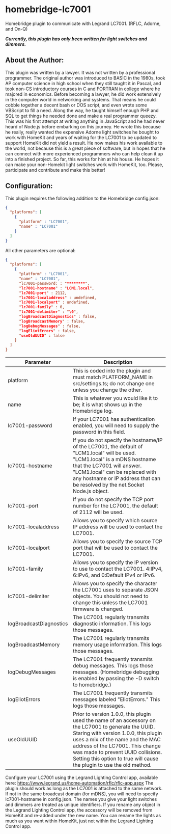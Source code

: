 # homebridge-lc7001
Homebridge plugin to communicate with Legrand LC7001. (RFLC, Adorne, and On-Q)

***Currently, this plugin has only been written for light switches and dimmers.***

## About the Author:  
This plugin was written by a lawyer. It was not written by a professional programmer. The original author was introduced to BASIC in the 1980s, took AP computer science in high school when they still taught it in Pascal, and took non-CS introductory courses in C and FORTRAN in college where he majored in economics. Before becoming a lawyer, he did work extensively in the computer world in networking and systems. That means he could cobble together a decent bash or DOS script, and even wrote some VBScript to fill a need. Along the way, he taught himself enough PHP and SQL to get things he needed done and make a real programmer queezy. This was his first attempt at writing anything in JavaScript and he had never heard of Node.js before embarking on this journey. He wrote this because he really, really wanted the expensive Adorne light switches he bought to work with HomeKit and years of waiting for the LC7001 to be updated to support HomeKit did not yield a result. He now makes his work available to the world, not because this is a great piece of software, but in hopes that he can connect with more experienced programmers who can help clean it up into a finished project. So far, this works for him at his house. He hopes it can make your non-Homekit light switches work with HomeKit, too. Please, participate and contribute and make this better!

## Configuration:

This plugin requires the following addition to the Homebridge config.json:
```json
{
  "platforms": [
    {
      "platform" : "LC7001",
      "name" : "LC7001"
    }
  ]
}
```

All other parameters are optional:

```json
{
  "platforms": [
    {
      "platform" : "LC7001",
      "name" : "LC7001",
      "lc7001-password: : "********",
      "lc7001-hostname" : "LCM1.local",
      "lc7001-port" : 2112,
      "lc7001-localaddress" : undefined,
      "lc7001-localport" : undefined,
      "lc7001-family" : 0,
      "lc7001-delimiter" : "\0",
      "logBroadcastDiagnostics" : false,
      "logBroadcastMemory" : false,
      "logDebugMessages" : false,
      "logEliotErrors" : false,
      "useOldUUID" : false
    }
  ]
}
```

Parameter | Description
--------- | -----------
platform | This is coded into the plugin and must match PLATFORM_NAME in src/settings.ts; do not change one unless you change the other.
name | This is whatever you would like it to be; it is what shows up in the Homebridge log.
lc7001-password | If your LC7001 has authentication enabled, you will need to supply the password in this field.
lc7001-hostname | If you do not specify the hostname/IP of the LC7001, the default of "LCM1.local" will be used. "LCM1.local" is a mDNS hostname that the LC7001 will answer. "LCM1.local" can be replaced with any hostname or IP address that can be resolved by the net.Socket Node.js object.
lc7001-port | If you do not specify the TCP port number for the LC7001, the default of 2112 will be used.
lc7001-localaddress | Allows you to specify which source IP address will be used to contact the LC7001.
lc7001-localport | Allows you to specify the source TCP port that will be used to contact the LC7001.
lc7001-family | Allows you to specify the IP version to use to contact the LC7001. 4:IPv4, 6:IPv6, and 0:Default IPv4 or IPv6.
lc7001-delimiter | Allows you to specify the character the LC7001 uses to separate JSON objects. You should not need to change this unless the LC7001 firmware is changed.
logBroadcastDiagnostics | The LC7001 regularly transmits diagnostic information. This logs those messages.
logBroadcastMemory | The LC7001 regularly transmits memory usage information. This logs those messages.
logDebugMessages |  The LC7001 frequently transmits debug messages. This logs those messages. (Homebridge debugging is enabled by passing the -D switch to homebridge.)
logEliotErrors | The LC7001 frequently transmits messages labeled "EliotErrors." This logs those messages.
useOldUUID | Prior to version 1.0.0, this plugin used the name of an accessory on the LC7001 to generate the UUID. Staring with version 1.0.0, this plugin uses a mix of the name and the MAC address of the LC7001. This change was made to prevent UUID collisions. Setting this option to true will cause the plugin to use the old method.

Configure your LC7001 using the Legrand Lighting Control app, available here: https://www.legrand.us/home-automation/rflc/rflc-app.aspx
The plugin should work as long as the LC7001 is attached to the same network. If not in the same broadcast domain (for mDNS), you will need to specify lc7001-hostname in config.json. 
The names you give your light switches and dimmers are treated as unique identifiers. If you rename any object in the Legrand Lighting Control app, the accessory will be removed from HomeKit and re-added under the new name. You can rename the lights as much as you want within HomeKit, just not within the Legrand Lighting Control app.
